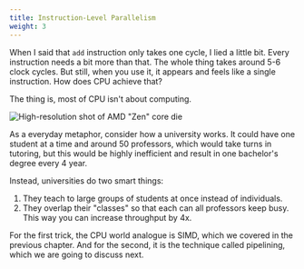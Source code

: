 ```yaml
---
title: Instruction-Level Parallelism
weight: 3
---
```


When I said that `add` instruction only takes one cycle, I lied a little bit. Every instruction needs a bit more than that. The whole thing takes around 5-6 clock cycles. But still, when you use it, it appears and feels like a single instruction. How does CPU achieve that?

The thing is, most of CPU isn't about computing.

![High-resolution shot of AMD "Zen" core die](https://abload.de/img/5017e5_727ef30243c547j9kue.jpg)

As a everyday metaphor, consider how a university works. It could have one student at a time and around 50 professors, which would take turns in tutoring, but this would be highly inefficient and result in one bachelor's degree every 4 year.

Instead, universities do two smart things:

1. They teach to large groups of students at once instead of individuals.
2. They overlap their "classes" so that each can all professors keep busy. This way you can increase throughput by 4x.

For the first trick, the CPU world analogue is SIMD, which we covered in the previous chapter. And for the second, it is the technique called pipelining, which we are going to discuss next.
